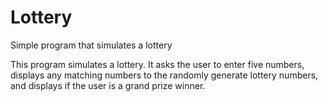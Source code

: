 # Lottery
Simple program that simulates a lottery

This program simulates a lottery. It asks the user to enter five numbers, displays any
 matching numbers to the randomly generate lottery numbers, and displays if the user
 is a grand prize winner.

